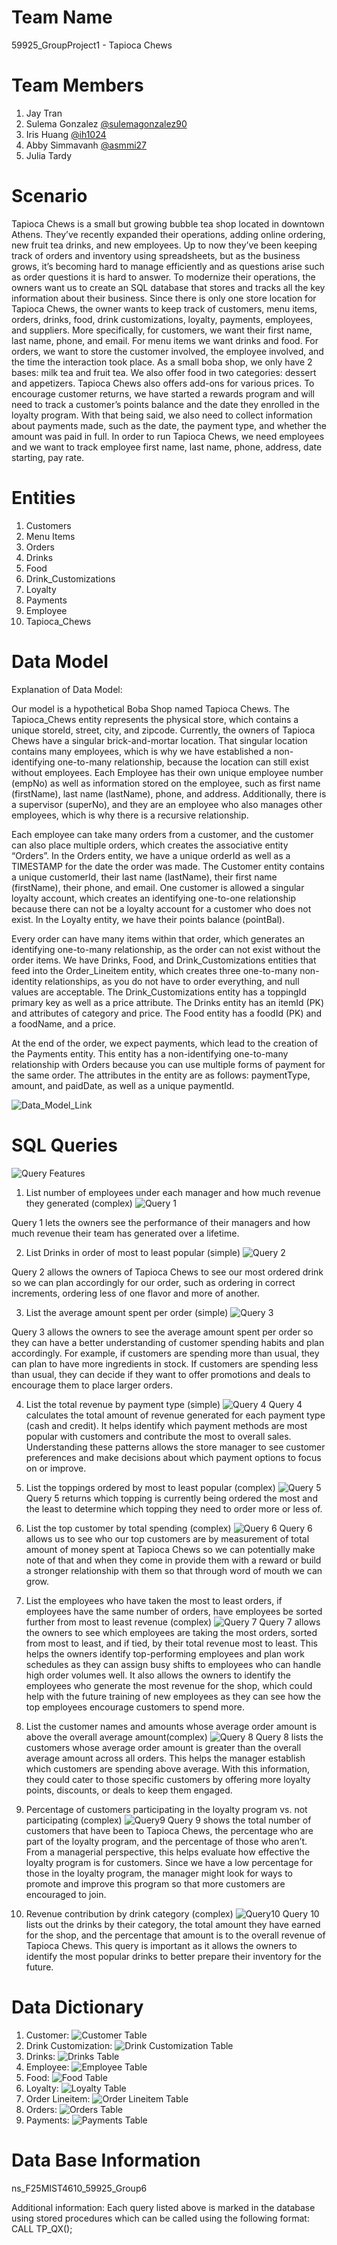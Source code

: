# Team Name
59925_GroupProject1 - Tapioca Chews 

# Team Members 
1. Jay Tran
2. Sulema Gonzalez [@sulemagonzalez90](https://github.com/sulemagonzalez90)
3. Iris Huang [@ih1024](https://github.com/ih1024)
4. Abby Simmavanh [@asmmi27](https://github.com/asmmi27)
5. Julia Tardy

# Scenario
Tapioca Chews is a small but growing bubble tea shop located in downtown Athens. They’ve recently expanded their operations, adding online ordering, new fruit tea drinks, and new employees. Up to now they’ve been keeping track of orders and inventory using spreadsheets, but as the business grows, it’s becoming hard to manage efficiently and as questions arise such as order questions it is hard to answer. To modernize their operations, the owners want us to create an SQL database that stores and tracks all the key information about their business.
Since there is only one store location for Tapioca Chews, the owner wants to keep track of customers, menu items, orders, drinks, food, drink customizations, loyalty, payments, employees, and suppliers. More specifically, for customers, we want their first name, last name, phone, and email. For menu items we want drinks and food. For orders, we want to store the customer involved, the employee involved, and the time the interaction took place. As a small boba shop, we only have 2 bases: milk tea and fruit tea. We also offer food in two categories: dessert and appetizers. Tapioca Chews also offers add-ons for various prices. To encourage customer returns, we have started a rewards program and will need to track a customer’s points balance and the date they enrolled in the loyalty program. With that being said, we also need to collect information about payments made, such as the date, the payment type, and whether the amount was paid in full. In order to run Tapioca Chews, we need employees and we want to track employee first name, last name, phone, address, date starting, pay rate. 


# Entities 
1. Customers
2. Menu Items
3. Orders
4. Drinks
5. Food
6. Drink_Customizations
7. Loyalty
8. Payments
9. Employee
10. Tapioca_Chews


# Data Model 
Explanation of Data Model: 

Our model is a hypothetical Boba Shop named Tapioca Chews. The Tapioca_Chews entity represents the physical store, which contains a unique storeId, street, city, and zipcode. Currently, the owners of Tapioca Chews have a singular brick-and-mortar location. That singular location contains many employees, which is why we have established a non-identifying one-to-many relationship, because the location can still exist without employees. Each Employee has their own unique employee number (empNo) as well as information stored on the employee, such as first name (firstName), last name (lastName), phone, and address. Additionally, there is a supervisor (superNo), and they are an employee who also manages other employees, which is why there is a recursive relationship. 

Each employee can take many orders from a customer, and the customer can also place multiple orders, which creates the associative entity “Orders”. In the Orders entity, we have a unique orderId as well as a TIMESTAMP for the date the order was made. The Customer entity contains a unique customerId, their last name (lastName), their first name (firstName), their phone, and email. One customer is allowed a singular loyalty account, which creates an identifying one-to-one relationship because there can not be a loyalty account for a customer who does not exist. In the Loyalty entity, we have their points balance (pointBal). 

Every order can have many items within that order, which generates an identifying one-to-many relationship, as the order can not exist without the order items. We have Drinks, Food, and Drink_Customizations entities that feed into the Order_Lineitem entity, which creates three one-to-many non-identity relationships, as you do not have to order everything, and null values are acceptable. The Drink_Customizations entity has a toppingId primary key as well as a price attribute. The Drinks entity has an itemId (PK) and attributes of category and price. The Food entity has a foodId (PK) and a foodName, and a price. 

At the end of the order, we expect payments, which lead to the creation of the Payments entity. This entity has a non-identifying one-to-many relationship with Orders because you can use multiple forms of payment for the same order. The attributes in the entity are as follows: paymentType, amount, and paidDate, as well as a unique paymentId. 

![Data_Model_Link](relationshipModel.png)


# SQL Queries 
![Query Features](QueryFeatures.png)
1. List number of employees under each manager and how much revenue they generated (complex) ![Query 1](Query1.png) 

Query 1 lets the owners see the performance of their managers and how much revenue their team has generated over a lifetime.

2. List Drinks in order of most to least popular (simple) ![Query 2](Query2.png) 

Query 2 allows the owners of Tapioca Chews to see our most ordered drink so we can plan accordingly for our order, such as ordering in correct increments, ordering less of one flavor and more of another. 

3. List the average amount spent per order (simple) ![Query 3](Query3.png)

Query 3 allows the owners to see the average amount spent per order so they can have a better understanding of customer spending habits and plan accordingly. For example, if customers are spending more than usual, they can plan to have more ingredients in stock. If customers are spending less than usual, they can decide if they want to offer promotions and deals to encourage them to place larger orders.

4. List the total revenue by payment type (simple) ![Query 4](Query4.png)
Query 4 calculates the total amount of revenue generated for each payment type (cash and credit). It helps identify which payment methods are most popular with customers and contribute the most to overall sales. Understanding these patterns allows the store manager to see customer preferences and make decisions about which payment options to focus on or improve.  

5. List the toppings ordered by most to least popular (complex) ![Query 5](Query5.png) 
Query 5 returns which topping is currently being ordered the most and the least to determine which topping they need to order more or less of.

6. List the top customer by total spending (complex) ![Query 6](Query6) 
Query 6 allows us to see who our top customers are by measurement of total amount of money spent at Tapioca Chews so we can potentially make note of that and when they come in provide them with a reward or build a stronger relationship with them so that through word of mouth we can grow. 

7. List the employees who have taken the most to least orders, if employees have the same number of orders, have employees be sorted further from most to least revenue (complex) ![Query 7](Query7.png)
Query 7 allows the owners to see which employees are taking the most orders, sorted from most to least, and if tied, by their total revenue most to least. This helps the owners identify top-performing employees and plan work schedules as they can assign busy shifts to employees who can handle high order volumes well. It also allows the owners to identify the employees who generate the most revenue for the shop, which could help with the future training of new employees as they can see how the top employees encourage customers to spend more.

8. List the customer names and amounts whose average order amount is above the overall average amount(complex) ![Query 8](Query8.png)
Query 8 lists the customers whose average order amount is greater than the overall average amount across all orders. This helps the manager establish which customers are spending above average. With this information, they could cater to those specific customers by offering more loyalty points, discounts, or deals to keep them engaged.  

9. Percentage of customers participating in the loyalty program vs. not participating (complex) ![Query9](Query9.jpg)
Query 9 shows the total number of customers that have been to Tapioca Chews, the percentage who are part of the loyalty program, and the percentage of those who aren’t. From a managerial perspective, this helps evaluate how effective the loyalty program is for customers. Since we have a low percentage for those in the loyalty program, the manager might look for ways to promote and improve this program so that more customers are encouraged to join.

10. Revenue contribution by drink category (complex) ![Query10](Query10.jpg)
Query 10 lists out the drinks by their category, the total amount they have earned for the shop, and the percentage that amount is to the overall revenue of Tapioca Chews. This query is important as it allows the owners to identify the most popular drinks to better prepare their inventory for the future.
# Data Dictionary
1. Customer:
![Customer Table](customerTable.png)
2. Drink Customization:
![Drink Customization Table](drinkCustomizationTable.png)
3. Drinks:
![Drinks Table](drinksTable.png)
4. Employee:
![Employee Table](employeeTable.png)
5. Food:
![Food Table](foodTable.png)
6. Loyalty:
![Loyalty Table](loyaltyTable.png)
7. Order Lineitem:
![Order Lineitem Table](orderLineitemTable.png)
8. Orders:
![Orders Table](ordersTable.png)
9. Payments:
![Payments Table](paymentsTable.png)

# Data Base Information 
ns_F25MIST4610_59925_Group6

Additional information: Each query listed above is marked in the database using stored procedures which can be called using the following format: CALL TP_QX();
